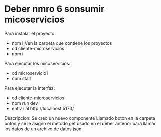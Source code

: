 # Deber nmro 6 sonsumir micoservicios

Para instalar el proyecto:
- npm i //en la carpeta que contiene los proyectos
- cd cliente-microservicios
- npm i

Para ejecutar los micoservicios:
- cd microservicio1
- npm start

Para ejecutar la interfaz:
- cd cliente-microservicios
- npm run dev
- entrar al http://localhost:5173/

Descripcion:
Se creo un nuevo componente Llamado boton en la carpeta boton y se le asigno el metodo get usado en el deber anterior para llamar los datos de un archivo de datos json

